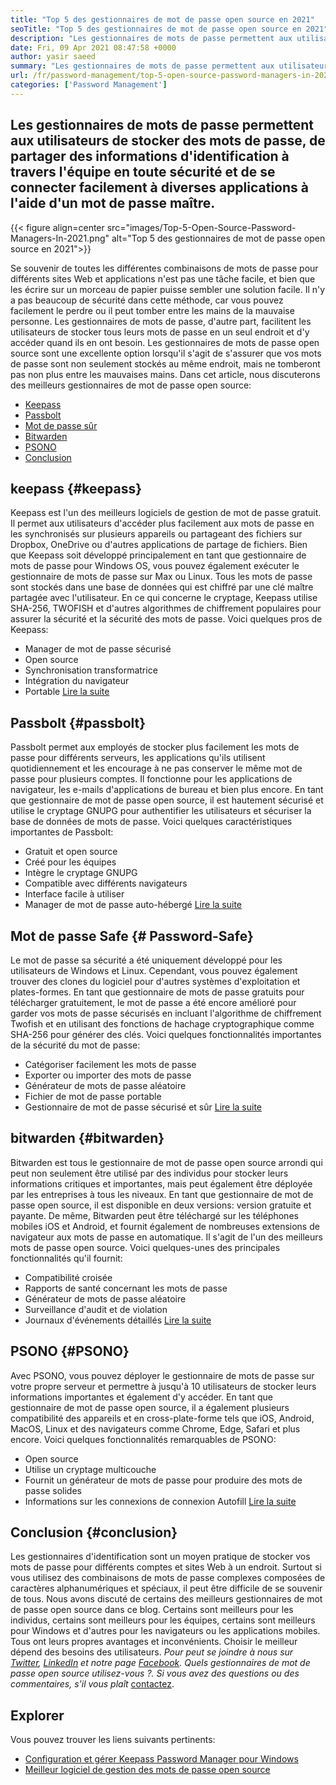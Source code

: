 ```yaml
---
title: "Top 5 des gestionnaires de mot de passe open source en 2021" 
seoTitle: "Top 5 des gestionnaires de mot de passe open source en 2021" 
description: "Les gestionnaires de mots de passe permettent aux utilisateurs de stocker des mots de passe, de partager des informations d'identification à travers l'équipe en toute sécurité et de se connecter facilement à diverses applications à l'aide d'un mot de passe maître." 
date: Fri, 09 Apr 2021 08:47:58 +0000
author: yasir saeed
summary: "Les gestionnaires de mots de passe permettent aux utilisateurs de stocker des mots de passe, de partager des informations d'identification à travers l'équipe en toute sécurité et de se connecter facilement à diverses applications à l'aide d'un mot de passe maître." 
url: /fr/password-management/top-5-open-source-password-managers-in-2021/
categories: ['Password Management']
---
```


## Les gestionnaires de mots de passe permettent aux utilisateurs de stocker des mots de passe, de partager des informations d'identification à travers l'équipe en toute sécurité et de se connecter facilement à diverses applications à l'aide d'un mot de passe maître.

{{< figure align=center src="images/Top-5-Open-Source-Password-Managers-In-2021.png" alt="Top 5 des gestionnaires de mot de passe open source en 2021">}}

Se souvenir de toutes les différentes combinaisons de mots de passe pour différents sites Web et applications n'est pas une tâche facile, et bien que les écrire sur un morceau de papier puisse sembler une solution facile. Il n'y a pas beaucoup de sécurité dans cette méthode, car vous pouvez facilement le perdre ou il peut tomber entre les mains de la mauvaise personne. Les gestionnaires de mots de passe, d'autre part, facilitent les utilisateurs de stocker tous leurs mots de passe en un seul endroit et d'y accéder quand ils en ont besoin. Les gestionnaires de mots de passe open source sont une excellente option lorsqu'il s'agit de s'assurer que vos mots de passe sont non seulement stockés au même endroit, mais ne tomberont pas non plus entre les mauvaises mains. Dans cet article, nous discuterons des meilleurs gestionnaires de mot de passe open source:
  * [Keepass][1]
  * [Passbolt][2]
  * [Mot de passe sûr][3]
  * [Bitwarden][4]
  * [PSONO][5]
  * [Conclusion][6]

## keepass {#keepass}
Keepass est l'un des meilleurs logiciels de gestion de mot de passe gratuit. Il permet aux utilisateurs d'accéder plus facilement aux mots de passe en les synchronisés sur plusieurs appareils ou partageant des fichiers sur Dropbox, OneDrive ou d'autres applications de partage de fichiers. Bien que Keepass soit développé principalement en tant que gestionnaire de mots de passe pour Windows OS, vous pouvez également exécuter le gestionnaire de mots de passe sur Max ou Linux. Tous les mots de passe sont stockés dans une base de données qui est chiffré par une clé maître partagée avec l'utilisateur. En ce qui concerne le cryptage, Keepass utilise SHA-256, TWOFISH et d'autres algorithmes de chiffrement populaires pour assurer la sécurité et la sécurité des mots de passe. Voici quelques pros de Keepass:
  * Manager de mot de passe sécurisé
  * Open source
  * Synchronisation transformatrice
  * Intégration du navigateur
  * Portable
[Lire la suite][7]

## Passbolt {#passbolt}
Passbolt permet aux employés de stocker plus facilement les mots de passe pour différents serveurs, les applications qu'ils utilisent quotidiennement et les encourage à ne pas conserver le même mot de passe pour plusieurs comptes. Il fonctionne pour les applications de navigateur, les e-mails d'applications de bureau et bien plus encore. En tant que gestionnaire de mot de passe open source, il est hautement sécurisé et utilise le cryptage GNUPG pour authentifier les utilisateurs et sécuriser la base de données de mots de passe. Voici quelques caractéristiques importantes de Passbolt:
  * Gratuit et open source
  * Créé pour les équipes
  * Intègre le cryptage GNUPG
  * Compatible avec différents navigateurs
  * Interface facile à utiliser
  * Manager de mot de passe auto-hébergé
[Lire la suite][8]

## Mot de passe Safe {# Password-Safe}
Le mot de passe sa sécurité a été uniquement développé pour les utilisateurs de Windows et Linux. Cependant, vous pouvez également trouver des clones du logiciel pour d'autres systèmes d'exploitation et plates-formes. En tant que gestionnaire de mots de passe gratuits pour télécharger gratuitement, le mot de passe a été encore amélioré pour garder vos mots de passe sécurisés en incluant l'algorithme de chiffrement Twofish et en utilisant des fonctions de hachage cryptographique comme SHA-256 pour générer des clés. Voici quelques fonctionnalités importantes de la sécurité du mot de passe:
  * Catégoriser facilement les mots de passe
  * Exporter ou importer des mots de passe
  * Générateur de mots de passe aléatoire
  * Fichier de mot de passe portable
  * Gestionnaire de mot de passe sécurisé et sûr
[Lire la suite][9]

## bitwarden {#bitwarden}
Bitwarden est tous le gestionnaire de mot de passe open source arrondi qui peut non seulement être utilisé par des individus pour stocker leurs informations critiques et importantes, mais peut également être déployée par les entreprises à tous les niveaux. En tant que gestionnaire de mot de passe open source, il est disponible en deux versions: version gratuite et payante. De même, Bitwarden peut être téléchargé sur les téléphones mobiles iOS et Android, et fournit également de nombreuses extensions de navigateur aux mots de passe en automatique. Il s'agit de l'un des meilleurs mots de passe open source. Voici quelques-unes des principales fonctionnalités qu'il fournit:
  * Compatibilité croisée
  * Rapports de santé concernant les mots de passe
  * Générateur de mots de passe aléatoire
  * Surveillance d'audit et de violation
  * Journaux d'événements détaillés
[Lire la suite][10]

## PSONO {#PSONO}
Avec PSONO, vous pouvez déployer le gestionnaire de mots de passe sur votre propre serveur et permettre à jusqu'à 10 utilisateurs de stocker leurs informations importantes et également d'y accéder. En tant que gestionnaire de mot de passe open source, il a également plusieurs compatibilité des appareils et en cross-plate-forme tels que iOS, Android, MacOS, Linux et des navigateurs comme Chrome, Edge, Safari et plus encore. Voici quelques fonctionnalités remarquables de PSONO:
  * Open source
  * Utilise un cryptage multicouche
  * Fournit un générateur de mots de passe pour produire des mots de passe solides
  * Informations sur les connexions de connexion Autofill
[Lire la suite][11]

## Conclusion {#conclusion}
Les gestionnaires d'identification sont un moyen pratique de stocker vos mots de passe pour différents comptes et sites Web à un endroit. Surtout si vous utilisez des combinaisons de mots de passe complexes composées de caractères alphanumériques et spéciaux, il peut être difficile de se souvenir de tous. Nous avons discuté de certains des meilleurs gestionnaires de mot de passe open source dans ce blog. Certains sont meilleurs pour les individus, certains sont meilleurs pour les équipes, certains sont meilleurs pour Windows et d'autres pour les navigateurs ou les applications mobiles. Tous ont leurs propres avantages et inconvénients. Choisir le meilleur dépend des besoins des utilisateurs.
_Pour peut se joindre à nous sur [Twitter][12], [LinkedIn][13] et notre page [Facebook][14]. Quels gestionnaires de mot de passe open source utilisez-vous ?. Si vous avez des questions ou des commentaires, s'il vous plaît_ [contactez][15].

## Explorer
Vous pouvez trouver les liens suivants pertinents:
  * [Configuration et gérer Keepass Password Manager pour Windows][16]
  * [Meilleur logiciel de gestion des mots de passe open source][17]

  
[1]: #keepass
[2]: #passbolt
[3]: #password-safe
[4]: #bitwarden
[5]: #psono
[6]: #conclusion
[7]: https://products.containerize.com/password-management/keepass
[8]: https://products.containerize.com/password-management/passbolt
[9]: https://products.containerize.com/password-management/password-safe
[10]: https://products.containerize.com/password-management/bitwarden
[11]: https://products.containerize.com/password-management/psono
[12]: https://twitter.com/containerize_co
[13]: https://www.linkedin.com/company/containerize/
[14]: http://facebook.com/containerize
[15]: mailto:yasir.saeed@aspose.com
[16]: https://blog.containerize.com/password-management/setup-manage-keepass-password-manager-for-windows/
[17]: https://products.containerize.com/password-management
